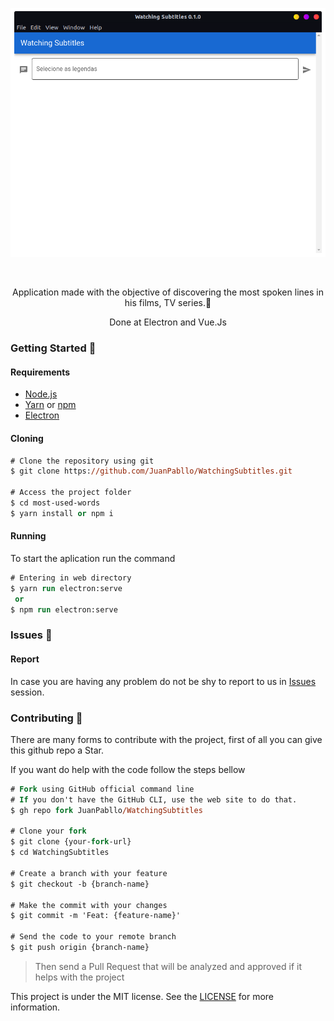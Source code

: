 <div width="200" align="center">

![](.github/docs/img/principal.png)

</div>

<br>
<p align="center">
    Application made with the objective of discovering the most spoken lines in his films, TV series.🚀
</p>
<p align="center"> Done at Electron and Vue.Js </p>

### Getting Started 🚀

#### Requirements

-   [Node.js](https://nodejs.org/en/)
-   [Yarn](https://yarnpkg.com/) or [npm](https://www.npmjs.com/)
-   [Electron](https://www.electronjs.org/)

#### Cloning

```ps
# Clone the repository using git
$ git clone https://github.com/JuanPabllo/WatchingSubtitles.git

# Access the project folder
$ cd most-used-words
$ yarn install or npm i
```

#### Running

To start the aplication run the command

```ps
# Entering in web directory
$ yarn run electron:serve
 or
$ npm run electron:serve
```

### Issues 🐛

#### Report

In case you are having any problem do not be shy to report to us in [Issues](https://github.com/JuanPabllo/WatchingSubtitles/issues) session.

### Contributing 🤝

There are many forms to contribute with the project, first of all you can give this github repo a Star.

If you want do help with the code follow the steps bellow

```ps
# Fork using GitHub official command line
# If you don't have the GitHub CLI, use the web site to do that.
$ gh repo fork JuanPabllo/WatchingSubtitles

# Clone your fork
$ git clone {your-fork-url}
$ cd WatchingSubtitles

# Create a branch with your feature
$ git checkout -b {branch-name}

# Make the commit with your changes
$ git commit -m 'Feat: {feature-name}'

# Send the code to your remote branch
$ git push origin {branch-name}
```

> Then send a Pull Request that will be analyzed and approved if it helps with the project

This project is under the MIT license. See the [LICENSE](https://github.com/JuanPabllo/WatchingSubtitles/blob/master/LICENSE) for more information.
